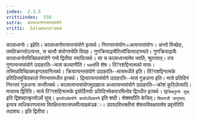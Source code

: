 ```yaml
---
index:  2.3.5
vrittiindex:  550
sutra:  कालाध्वनोरत्यन्तसंयोगे
vritti:  balamanorama 
---
```


कालाध्वनोः। इहेति। कालाध्वनोरत्यन्तसंयोगे इत्यर्थः। निरन्तरसंयोगः=अत्यन्तसंयोगः। अन्तो विच्छेदः, तमतिक्रान्तोऽत्यन्तः, स चासौ संयोगश्चेति विग्रहः। गुणक्रियाद्रव्यैरित्यौचित्याद्गम्यते। गुणक्रियाद्रव्यैः कालाध्वनोरविच्छिन्नसंयोगे गम्ये द्वितीया स्यादित्यर्थः। सा च कालाध्वभ्यामेव भवति, श्रुतत्वात्। तत्र गुणात्यन्तसंयोगे उदाहरति--मासं कल्याणीति। `भवती`ति शेषः। तिं?रशद्दिनात्मको मासः। तस्मिन्नविच्छिन्नमङ्गलवानित्यर्थः। क्रियात्यन्तसंयोगे उदाहरति--मासमधीते इति। तिं?रशद्दिनात्मके प्रतिदिनमुचितकाले निरन्तरमधीत इत्यर्थः। द्रिव्यात्यन्तसंयोगे उदाहरति--मासं गुडधाना इति। मासे प्रतिदिनं निरन्तरं गुडधानाः सन्तीत्यर्थः। कालात्यन्तसंयोगमुदाह्मत्य अध्वात्यन्तसंयोगे उदाहरति--क्रोशं कुटिलेत्यादि। मासस्य द्विरिति। मासे तिं?रशद्दिनात्मके द्वयोर्दिनयोः प्रतिदिनमेकवारमित्येव द्विरधीत इत्यर्थः। `द्वित्रिचतुर्भ्यः सुच्` इति द्विशब्दात्कृत्वोऽर्थे सुच्। `कृत्वोऽर्थप्रयोगे कालेऽधिकरणे` इति षष्ठी। शेषषष्ठीति केचित्। `शिवरात्रौ जागृयात्` इत्यत्र त्वधिकरणत्वस्य विवक्षितत्वात्सप्तमीत्याह#उ#ः। उपपदविभक्तीनां शेषत्वविवक्षायामेव प्रवृत्तेरिति तदाशयः। इति द्वितीया।

